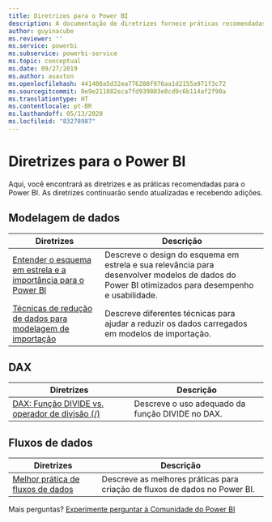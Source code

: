 ```yaml
---
title: Diretrizes para o Power BI
description: A documentação de diretrizes fornece práticas recomendadas ao usar o Power BI.
author: guyinacube
ms.reviewer: ''
ms.service: powerbi
ms.subservice: powerbi-service
ms.topic: conceptual
ms.date: 09/27/2019
ms.author: asaxton
ms.openlocfilehash: 441400a5d32ea776288f976aa1d2155a971f3c72
ms.sourcegitcommit: 0e9e211082eca7fd939803e0cd9c6b114af2f90a
ms.translationtype: HT
ms.contentlocale: pt-BR
ms.lasthandoff: 05/13/2020
ms.locfileid: "83278987"
---
```

# <a name="guidance-for-power-bi"></a>Diretrizes para o Power BI

Aqui, você encontrará as diretrizes e as práticas recomendadas para o Power BI. As diretrizes continuarão sendo atualizadas e recebendo adições.

## <a name="data-modeling"></a>Modelagem de dados

| Diretrizes | Descrição |
| --- | --- |
| [Entender o esquema em estrela e a importância para o Power BI](star-schema.md) | Descreve o design do esquema em estrela e sua relevância para desenvolver modelos de dados do Power BI otimizados para desempenho e usabilidade. |
| [Técnicas de redução de dados para modelagem de importação](import-modeling-data-reduction.md) | Descreve diferentes técnicas para ajudar a reduzir os dados carregados em modelos de importação. |

## <a name="dax"></a>DAX

| Diretrizes | Descrição |
| --- | --- |
| [DAX: Função DIVIDE vs. operador de divisão (/)](dax-divide-function-operator.md) | Descreve o uso adequado da função DIVIDE no DAX. |

## <a name="dataflows"></a>Fluxos de dados

| Diretrizes | Descrição |
| --- | --- |
| [Melhor prática de fluxos de dados](../transform-model/service-dataflows-best-practices.md) | Descreve as melhores práticas para criação de fluxos de dados no Power BI. |

Mais perguntas? [Experimente perguntar à Comunidade do Power BI](https://community.powerbi.com/)
